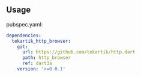 ## Usage

pubspec.yaml:

````yaml
dependencies:
  tekartik_http_browser:
    git:
      url: https://github.com/tekartik/http.dart
      path: http_browser
      ref: dart3a
    version: '>=0.0.1'
````